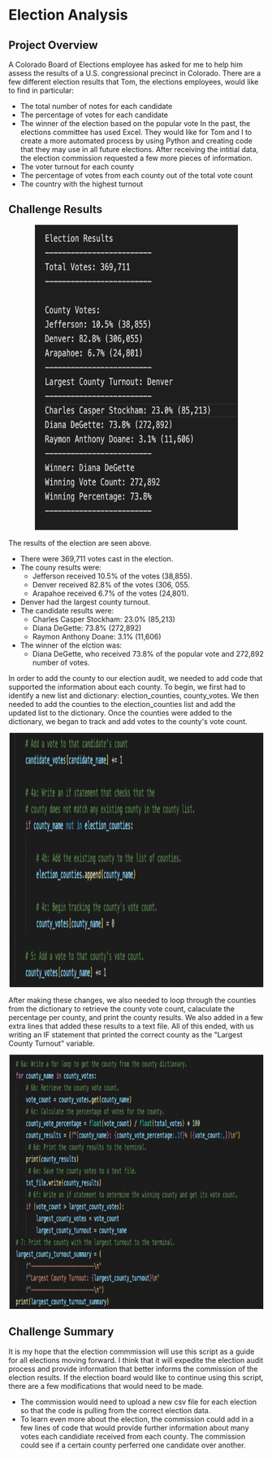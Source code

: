 # Election Analysis 

## Project Overview 
A Colorado Board of Elections employee has asked for me to help him assess the results of a U.S. congressional precinct in Colorado. There are a few different election results that Tom, the elections employees, would like to find in particular: 
  * The total number of notes for each candidate 
  * The percentage of votes for each candidate 
  * The winner of the election based on the popular vote 
In the past, the elections committee has used Excel. They would like for Tom and I to create a more automated process by using Python and creating code that they may use in all future elections. 
After receiving the intitial data, the election commission requested a few more pieces of information. 
  * The voter turnout for each county
  * The percentage of votes from each county out of the total vote count
  * The country with the highest turnout
  
## Challenge Results 
  <p align="center">
  <img width="400" height="600" src="https://github.com/jcarter211/election-analysis/blob/main/Supporting%20Materials/Election_Results.png">
</p>

The results of the election are seen above. 
  * There were 369,711 votes cast in the election. 
  * The couny results were:
    * Jefferson received 10.5% of the votes (38,855).
    * Denver received 82.8% of the votes (306, 055. 
    * Arapahoe received 6.7% of the votes (24,801). 
  * Denver had the largest county turnout. 
  * The candidate results were:
    * Charles Casper Stockham: 23.0% (85,213)
    * Diana DeGette: 73.8% (272,892)
    * Raymon Anthony Doane: 3.1% (11,606) 
  * The winner of the elction was: 
    * Diana DeGette, who received 73.8% of the popular vote and 272,892 number of votes.
 
In order to add the county to our election audit, we needed to add code that supported the information about each county. To begin, we first had to identify a new list and dictionary: election_counties, county_votes. We then needed to add the counties to the election_counties list and add the updated list to the dictionary. Once the counties were added to the dictionary, we began to track and add votes to the county's vote count. 
 
 <p align="center">
  <img width="500" height="500" src="https://github.com/jcarter211/election-analysis/blob/main/Supporting%20Materials/Tracking_Vote_Count.png">
</p>

After making these changes, we also needed to loop through the counties from the dictionary to retrieve the county vote count, calaculate the percentage per county, and print the county results. We also added in a few extra lines that added these results to a text file. All of this ended, with us writing an IF statement that printed the correct county as the "Largest County Turnout" variable. 

 <p align="center">
  <img width="500" height="500" src="https://github.com/jcarter211/election-analysis/blob/main/Supporting%20Materials/Looping_through_counties.png">
</p>

 ## Challenge Summary 
 It is my hope that the election commmission will use this script as a guide for all elections moving forward. I think that it will expedite the election audit process and provide information that better informs the commission of the election results. If the election board would like to continue using this script, there are a few modifications that would need to be made.
* The commission would need to upload a new csv file for each election so that the code is pulling from the correct election data. 
* To learn even more about the election, the commission could add in a few lines of code that would provide further information about many votes each candidiate received from each county. The commission could see if a certain county perferred one candidate over another.  

